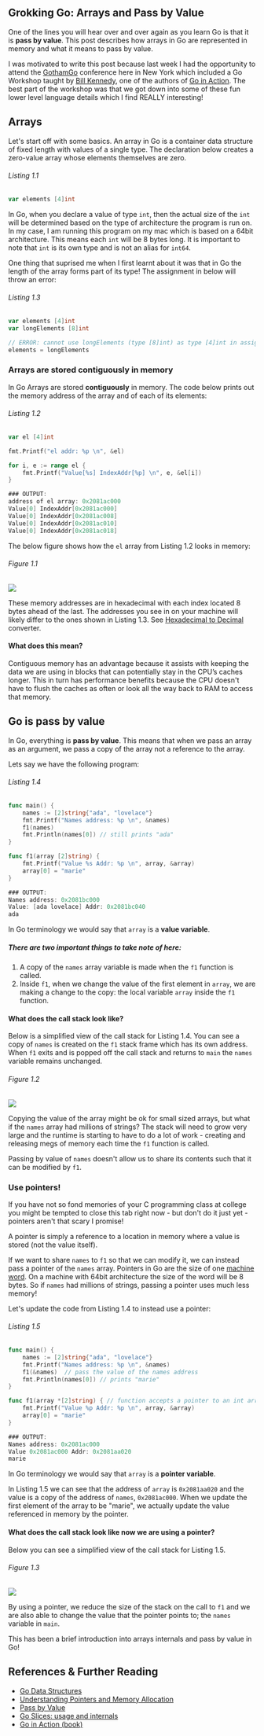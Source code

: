 ## Grokking Go: Arrays and Pass by Value

One of the lines you will hear over and over again as you learn Go is that it is **pass by value**. This post describes how arrays in Go are represented in memory and what it means to pass by value.

I was motivated to write this post because last week I had the opportunity to attend the [GothamGo](http://gothamgo.com/) conference here in New York which included a Go Workshop taught by [Bill Kennedy](http://www.goinggo.net/), one of the authors of [Go in Action](http://www.manning.com/ketelsen/). The best part of the workshop was that we got down into some of these fun lower level language details which I find REALLY interesting!

## Arrays
Let's start off with some basics. An array in Go is a container data structure of fixed length with values of a single type. The declaration below creates a zero-value array whose elements themselves are zero.

###### Listing 1.1

```go
var elements [4]int
```

In Go, when you declare a value of type `int`, then the actual size of the `int` will be determined based on the type of architecture the program is run on. In my case, I am running this program on my mac which is based on a 64bit architecture. This means each `int` will be 8 bytes long. It is important to note that `int` is its own type and is not an alias for `int64`. 

One thing that suprised me when I first learnt about it was that in Go the length of the array forms part of its type! The assignment in below will throw an error:

###### Listing 1.3
```go
var elements [4]int
var longElements [8]int

// ERROR: cannot use longElements (type [8]int) as type [4]int in assignment
elements = longElements		
```

### Arrays are stored contiguously in memory

In Go Arrays are stored **contiguously** in memory. The code below prints out the memory address of the array and of each of its elements:
###### Listing 1.2
```go
var el [4]int

fmt.Printf("el addr: %p \n", &el)

for i, e := range el {
	fmt.Printf("Value[%s] IndexAddr[%p] \n", e, &el[i])
}

### OUTPUT:
address of el array: 0x2081ac000
Value[0] IndexAddr[0x2081ac000]
Value[0] IndexAddr[0x2081ac008]
Value[0] IndexAddr[0x2081ac010]
Value[0] IndexAddr[0x2081ac018]
```

The below figure shows how the `el` array from Listing 1.2 looks in memory:
###### Figure 1.1
![](images/go_initialized_array.jpg)

These memory addresses are in hexadecimal with each index located 8 bytes ahead of the last. The addresses you see in on your machine will likely differ to the ones shown in Listing 1.3. 
 See [Hexadecimal to Decimal](http://www.binaryhexconverter.com/hex-to-decimal-converter) converter.


#### What does this mean?

Contiguous memory has an advantage because it assists with keeping the data we are using in blocks that can potentially stay in the CPU’s caches longer. This in turn has performance benefits because the CPU doesn't have to flush the caches as often or look all the way back to RAM to access that memory. 

## Go is pass by value
In Go, everything is **pass by value**. This means that when we pass an array as an argument, we pass a copy of the array not a reference to the array.

Lets say we have the following program:
###### Listing 1.4
```go
func main() {
	names := [2]string{"ada", "lovelace"}
	fmt.Printf("Names address: %p \n", &names)
	f1(names)
	fmt.Println(names[0]) // still prints "ada"
}

func f1(array [2]string) {
	fmt.Printf("Value %s Addr: %p \n", array, &array)
	array[0] = "marie"
}

### OUTPUT:
Names address: 0x2081bc000
Value: [ada lovelace] Addr: 0x2081bc040
ada
```
In Go terminology we would say that `array` is a **value variable**.

##### There are two important things to take note of here: 
1. A copy of the `names` array variable is made when the `f1` function is called. <br/>
1. Inside `f1`, when we change the value of the first element in `array`, we are making a change to the copy: the local variable `array` inside the `f1` function. <br/>

#### What does the call stack look like?
Below is a simplified view of the call stack for Listing 1.4. You can see a copy of `names` is created on the `f1` stack frame which has its own address. When `f1` exits and is popped off the call stack and returns to `main` the `names` variable remains unchanged.

###### Figure 1.2
![](images/call_stack_1.png)

Copying the value of the array might be ok for small sized arrays, but what if the `names` array had millions of strings? The stack will need to grow very large and the runtime is starting to have to do a lot of work - creating and releasing megs of memory each time the `f1` function is called. 

Passing by value of `names` doesn't allow us to share its contents such that it can be modified by `f1`.

### Use pointers!
If you have not so fond memories of your C programming class at college you might be tempted to close this tab right now - but don't do it just yet - pointers aren't that scary I promise! 

A pointer is simply a reference to a location in memory where a value is stored (not the value itself).

If we want to share `names` to `f1` so that we can modify it, we can instead pass a pointer of the `names` array. Pointers in Go are the size of one [machine word](http://en.wikipedia.org/wiki/Word_(computer_architecture)). On a machine with 64bit architecture the size of the word will be 8 bytes. So if `names` had millions of strings, passing a pointer uses much less memory! 

Let's update the code from Listing 1.4 to instead use a pointer:
###### Listing 1.5
```go
func main() {
	names := [2]string{"ada", "lovelace"}
	fmt.Printf("Names address: %p \n", &names)
	f1(&names)	// pass the value of the names address
	fmt.Println(names[0]) // prints "marie"
}

func f1(array *[2]string) {	// function accepts a pointer to an int array
	fmt.Printf("Value %p Addr: %p \n", array, &array)
	array[0] = "marie"
}

### OUTPUT:
Names address: 0x2081ac000
Value 0x2081ac000 Addr: 0x2081aa020
marie
```
In Go terminology we would say that `array` is a **pointer variable**.

In Listing 1.5 we can see that the address of `array` is `0x2081aa020` and the value is a copy of the address of `names`, `0x2081ac000`. When we update the first element of the array to be "marie", we actually update the value referenced in memory by the pointer.

#### What does the call stack look like now we are using a pointer?
Below you can see a simplified view of the call stack for Listing 1.5.

###### Figure 1.3
![](images/call_stack_2.png)

By using a pointer, we reduce the size of the stack on the call to `f1` and we are also able to change the value that the pointer points to; the `names` variable in `main`.

This has been a brief introduction into arrays internals and pass by value in Go!

## References & Further Reading
* [Go Data Structures](http://research.swtch.com/godata)
* [Understanding Pointers and Memory Allocation](http://www.goinggo.net/2013/07/understanding-pointers-and-memory.html)
* [Pass by Value](http://golang.org/doc/faq#pass_by_value)
* [Go Slices: usage and internals](http://blog.golang.org/go-slices-usage-and-internals)
* [Go in Action (book)](http://www.manning.com/ketelsen/)
